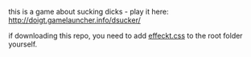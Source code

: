 this is a game about sucking dicks - play it here: http://doigt.gamelauncher.info/dsucker/

if downloading this repo, you need to add [effeckt.css](https://github.com/h5bp/Effeckt.css/blob/gh-pages/css/effeckt.css) to the root folder yourself.
